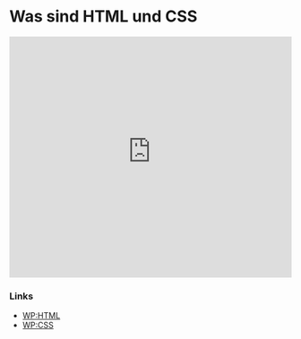 # Was sind HTML und CSS

<iframe width="100%" height="430" src="https://www.youtube-nocookie.com/embed/Gb_BwvlixKw?showinfo=0" frameborder="0" allowfullscreen></iframe>

### Links

* [WP:HTML](http://de.wikipedia.org/wiki/Hypertext_Markup_Language)
* [WP:CSS](http://de.wikipedia.org/wiki/Cascading_Style_Sheets)

